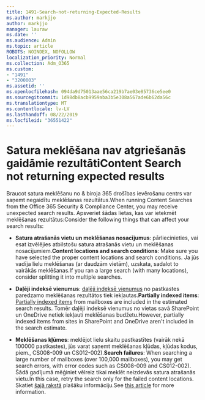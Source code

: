 ```yaml
---
title: 1491-Search-not-returning-Expected-Results
ms.author: markjjo
author: markjjo
manager: lauraw
ms.date: ''
ms.audience: Admin
ms.topic: article
ROBOTS: NOINDEX, NOFOLLOW
localization_priority: Normal
ms.collection: Adm_O365
ms.custom:
- "1491"
- "3200003"
ms.assetid: ''
ms.openlocfilehash: 094da9d75013aae56ca219b7ae03e85736ce5ee0
ms.sourcegitcommit: 1d98db8acb9959aba3b5e308a567ade6b62da56c
ms.translationtype: MT
ms.contentlocale: lv-LV
ms.lasthandoff: 08/22/2019
ms.locfileid: "36551422"
---
```

# <a name="content-search-not-returning-expected-results"></a><span data-ttu-id="d89e6-102">Satura meklēšana nav atgriešanās gaidāmie rezultāti</span><span class="sxs-lookup"><span data-stu-id="d89e6-102">Content Search not returning expected results</span></span>

<span data-ttu-id="d89e6-103">Braucot satura meklēšanu no & biroja 365 drošības ievērošanu centrs var saņemt negaidītu meklēšanas rezultātus.</span><span class="sxs-lookup"><span data-stu-id="d89e6-103">When running Content Searches from the Office 365 Security & Compliance Center, you may receive unexpected search results.</span></span> <span data-ttu-id="d89e6-104">Apsveriet šādas lietas, kas var ietekmēt meklēšanas rezultātus:</span><span class="sxs-lookup"><span data-stu-id="d89e6-104">Consider the following things that can affect your search results:</span></span>

- <span data-ttu-id="d89e6-105">**Satura atrašanās vietu un meklēšanas nosacījumus**: pārliecinieties, vai esat izvēlējies atbilstošu satura atrašanās vietu un meklēšanas nosacījumiem.</span><span class="sxs-lookup"><span data-stu-id="d89e6-105">**Content locations and search conditions**: Make sure you have selected the proper content locations and search conditions.</span></span> <span data-ttu-id="d89e6-106">Ja jūs vadīja lielu meklēšanas (ar daudzām vietām), uzskata, sadalot to vairākās meklēšanas.</span><span class="sxs-lookup"><span data-stu-id="d89e6-106">If you ran a large search (with many locations), consider splitting it into multiple searches.</span></span>

- <span data-ttu-id="d89e6-107">**Daļēji indeksē vienumus**: [daļēji indeksē vienumus](https://docs.microsoft.com/office365/securitycompliance/partially-indexed-items-in-content-search) no pastkastes paredzamo meklēšanas rezultātos tiek iekļautas.</span><span class="sxs-lookup"><span data-stu-id="d89e6-107">**Partially indexed items**:  [Partially indexed items](https://docs.microsoft.com/office365/securitycompliance/partially-indexed-items-in-content-search) from mailboxes are included in the estimated search results.</span></span> <span data-ttu-id="d89e6-108">Tomēr daļēji indeksē vienumus no vietas savā SharePoint un OneDrive netiek iekļauti meklēšanas budžetu.</span><span class="sxs-lookup"><span data-stu-id="d89e6-108">However, partially indexed items from sites in SharePoint and OneDrive aren't included in the search estimate.</span></span>

- <span data-ttu-id="d89e6-109">**Meklēšanas kļūmes**: meklējot lielu skaitu pastkastītes (vairāk nekā 100000 pastkastes), jūs varat saņemt meklēšanas kļūdas, kļūdas kodus, piem., CS008-009 un CS012-002).</span><span class="sxs-lookup"><span data-stu-id="d89e6-109">**Search failures**: When searching a large number of mailboxes (over 100,000 mailboxes), you may get search errors, with error codes such as CS008-009 and CS012-002).</span></span> <span data-ttu-id="d89e6-110">Šādā gadījumā mēģiniet vēlreiz tikai meklēt neizdevās satura atrašanās vietu.</span><span class="sxs-lookup"><span data-stu-id="d89e6-110">In this case, retry the search only for the failed content locations.</span></span> <span data-ttu-id="d89e6-111">Skatiet [šajā rakstā](https://docs.microsoft.com/office365/securitycompliance/retry-failed-content-search) plašāku informāciju.</span><span class="sxs-lookup"><span data-stu-id="d89e6-111">See  [this article](https://docs.microsoft.com/office365/securitycompliance/retry-failed-content-search) for more information.</span></span>
